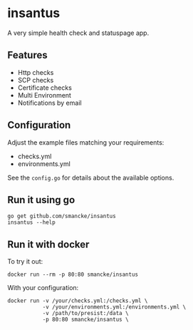 
insantus
============

A very simple health check and statuspage app.

Features
-------------
* Http checks
* SCP checks
* Certificate checks
* Multi Environment
* Notifications by email

Configuration
--------------
Adjust the example files matching your requirements:
* checks.yml
* environments.yml

See the `config.go` for details about the available options.


Run it using go
-----------------

```
go get github.com/smancke/insantus
insantus --help
```

Run it with docker
---------------------
To try it out:
```
docker run --rm -p 80:80 smancke/insantus
```

With your configuration:
```
docker run -v /your/checks.yml:/checks.yml \
           -v /your/environments.yml:/environments.yml \
           -v /path/to/presist:/data \
           -p 80:80 smancke/insantus \
```
